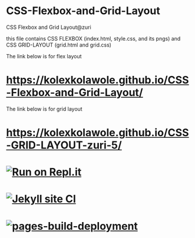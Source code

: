 # CSS-Flexbox-and-Grid-Layout

CSS Flexbox and Grid Layout@zuri

this file contains CSS FLEXBOX (index.html, style.css, and its pngs)
and
CSS GRID-LAYOUT (grid.html and grid.css)

The link below is for flex layout
# https://kolexkolawole.github.io/CSS-Flexbox-and-Grid-Layout/

The link below is for grid layout
# https://kolexkolawole.github.io/CSS-GRID-LAYOUT-zuri-5/


# [![Run on Repl.it](https://repl.it/badge/github/kolexkolawole/CSS-Flexbox-and-Grid-Layout)](https://repl.it/github/kolexkolawole/CSS-Flexbox-and-Grid-Layout)

# [![Jekyll site CI](https://github.com/kolexkolawole/CSS-Flexbox-and-Grid-Layout/actions/workflows/jekyll.yml/badge.svg)](https://github.com/kolexkolawole/CSS-Flexbox-and-Grid-Layout/actions/workflows/jekyll.yml)

# [![pages-build-deployment](https://github.com/kolexkolawole/CSS-Flexbox-and-Grid-Layout/actions/workflows/pages/pages-build-deployment/badge.svg)](https://github.com/kolexkolawole/CSS-Flexbox-and-Grid-Layout/actions/workflows/pages/pages-build-deployment)
